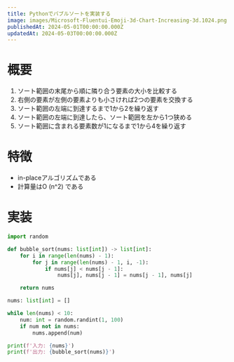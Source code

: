 ```yaml
---
title: Pythonでバブルソートを実装する
image: images/Microsoft-Fluentui-Emoji-3d-Chart-Increasing-3d.1024.png
publishedAt: 2024-05-01T00:00:00.000Z
updatedAt: 2024-05-03T00:00:00.000Z
---
```

# 概要

1.  ソート範囲の末尾から順に隣り合う要素の大小を比較する
2.  右側の要素が左側の要素よりも小さければ2つの要素を交換する
3.  ソート範囲の左端に到達するまで1から2を繰り返す
4.  ソート範囲の左端に到達したら、ソート範囲を左から1つ狭める
5.  ソート範囲に含まれる要素数が1になるまで1から4を繰り返す

# 特徴

-   in-placeアルゴリズムである
-   計算量はO (n^2) である

# 実装

```python
import random

def bubble_sort(nums: list[int]) -> list[int]:
    for i in range(len(nums) - 1):
        for j in range(len(nums) - 1, i, -1):
            if nums[j] < nums[j - 1]:
                nums[j], nums[j - 1] = nums[j - 1], nums[j]

    return nums

nums: list[int] = []

while len(nums) < 10:
    num: int = random.randint(1, 100)
    if num not in nums:
        nums.append(num)

print(f'入力: {nums}')
print(f'出力: {bubble_sort(nums)}')
```